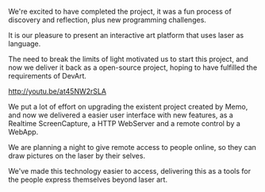 We're excited to have completed the project, it was a fun process of discovery and reflection, plus new programming challenges. 

It is our pleasure to present an interactive art platform that uses laser as language. 

The need to break the limits of light motivated us to start this project, and now we deliver it back as a open-source project, hoping to have fulfilled the requirements of DevArt. 

http://youtu.be/at45NW2rSLA 

We put a lot of effort on upgrading the existent project created by Memo, and now we delivered  a easier user interface with new features, as a Realtime ScreenCapture, a HTTP WebServer and a remote control by a WebApp.

We are planning a night to give remote access to people online, so they can draw pictures on the laser by their selves.

We've made this technology easier to access, delivering this as a tools for the people express themselves beyond laser art. 